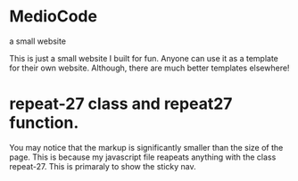# MedioCode
a small website

This is just a small website I built for fun. Anyone can use it as a template for their own website. Although, there are much better templates elsewhere!

# repeat-27 class and repeat27 function.
You may notice that the markup is significantly smaller than the size of the page. This is because my javascript file reapeats anything with the class repeat-27.
This is primaraly to show the sticky nav.
